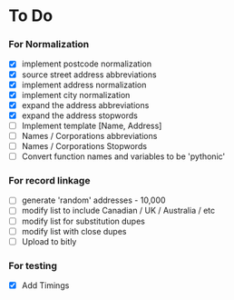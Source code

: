# To Do

### For Normalization
- [x] implement postcode normalization
- [x] source street address abbreviations
- [x] implement address normalization
- [x] implement city normalization
- [x] expand the address abbreviations
- [x] expand the address stopwords
- [ ] Implement template [Name, Address]
- [ ] Names / Corporations abbreviations
- [ ] Names / Corporations Stopwords
- [ ] Convert function names and variables to be 'pythonic'

### For record linkage
- [ ] generate 'random' addresses - 10,000
- [ ] modify list to include Canadian / UK / Australia / etc
- [ ] modify list for substitution dupes
- [ ] modify list with close dupes
- [ ] Upload to bitly

### For testing
- [x] Add Timings

